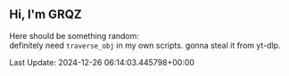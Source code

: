 ## Hi, I'm GRQZ
Here should be something random:  
definitely need `traverse_obj` in my own scripts. gonna steal it from yt-dlp.


Last Update: 2024-12-26 06:14:03.445798+00:00
